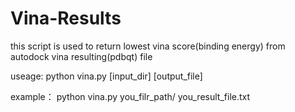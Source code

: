 # Vina-Results
this script is used to return lowest vina score(binding energy) from autodock vina resulting(pdbqt) file

useage: python vina.py [input_dir] [output_file]

example： python vina.py you_filr_path/ you_result_file.txt
